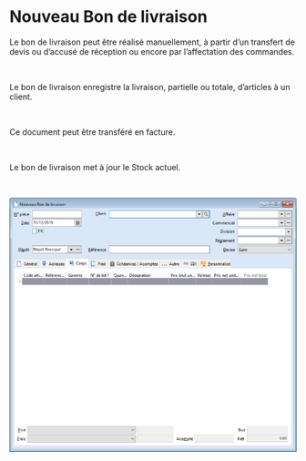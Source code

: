 # Nouveau Bon de livraison
Le bon de livraison peut être réalisé manuellement, à partir d’un transfert 
 de devis ou d’accusé de réception ou encore par l’affectation des commandes.


 


Le bon de livraison enregistre la livraison, partielle ou totale, d’articles 
 à un client.


 


Ce document peut être transféré en facture.


 


Le bon de livraison met à jour le Stock actuel.


 


![](BonLivraison.png)


